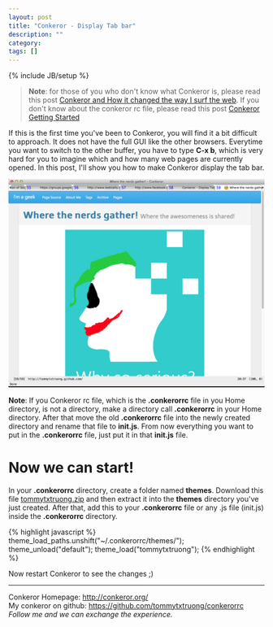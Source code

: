 ```yaml
---
layout: post
title: "Conkeror - Display Tab bar"
description: ""
category: 
tags: []
---
```

{% include JB/setup %}

> **Note**: for those of you who don't know what Conkeror is, please read this post [Conkeror and How it changed the way I surf the web](/2012/12/24/conkeror-and-how-it-changed-the-way-i-surf-the-web/). If you don't know about the conkeror rc file, please read this post [Conkeror Getting Started](/2012/12/25/conkeror---getting-started---part-2/)

If this is the first time you've been to Conkeror, you will find it a bit difficult to approach. It does not have the full GUI like the other browsers. Everytime you want to switch to the other buffer, you have to type **C-x b**, which is very hard for you to imagine which and how many web pages are currently opened. In this post, I'll show you how to make Conkeror display the tab bar.

![Conkeror Tab bar](/files/2012-12-27-conkeror-display-tab-bar/tab.png)

**Note**: If you Conkeror rc file, which is the **.conkerorrc** file in you Home directory, is not a directory, make a directory call **.conkerorrc** in your Home directory. After that move the old **.conkerorrc** file into the newly created directory and rename that file to **init.js**. From now everything you want to put in the **.conkerorrc** file, just put it in that **init.js** file.

# Now we can start!

In your **.conkerorrc** directory, create a folder named **themes**. Download this file [tommytxtruong.zip](/files/2012-12-27-conkeror-display-tab-bar/tommytxtruong.zip) and then extract it into the **themes** directory you've just created. After that, add this to your **.conkerorrc** file or any .js file (init.js) inside the **.conkerorrc** directory.

{% highlight javascript %}
theme_load_paths.unshift("~/.conkerorrc/themes/");
theme_unload("default");
theme_load("tommytxtruong");
{% endhighlight %}

Now restart Conkeror to see the changes ;)

-----

Conkeror Homepage: <http://conkeror.org/>  
My conkeror on github: <https://github.com/tommytxtruong/conkerorrc>  
*Follow me and we can exchange the experience.*  

